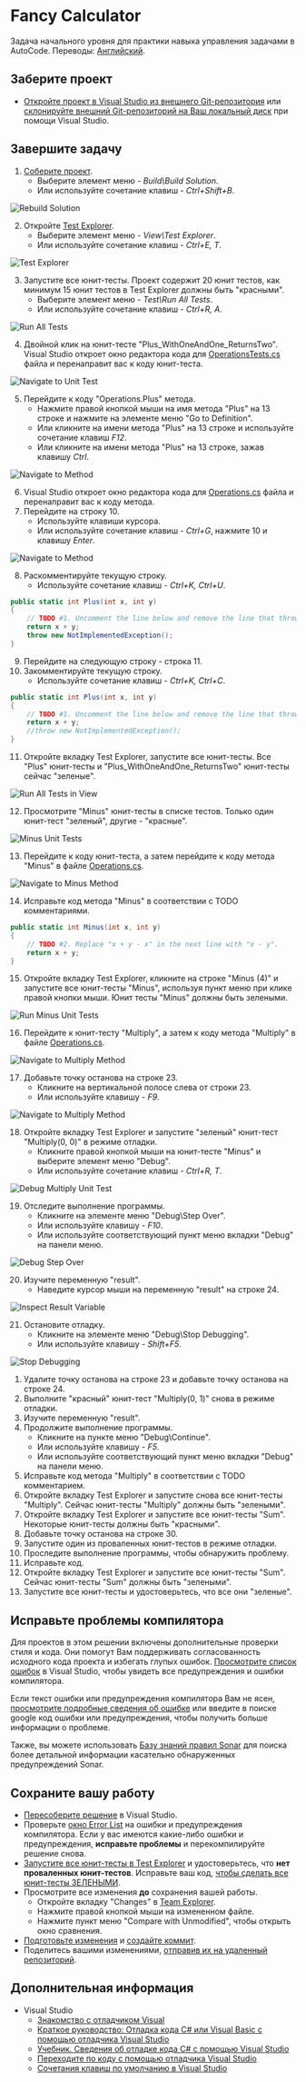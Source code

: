 ﻿# Fancy Calculator

Задача начального уровня для практики навыка управления задачами в AutoCode. Переводы: [Английский](README.md).


## Заберите проект

* [Откройте проект в Visual Studio из внешнего Git-репозитория](https://docs.microsoft.com/ru-ru/visualstudio/get-started/tutorial-open-project-from-repo) или [склонируйте внешний Git-репозиторий на Ваш локальный диск](https://docs.microsoft.com/ru-ru/azure/devops/repos/git/clone#clone-from-another-git-provider) при помощи Visual Studio.


## Завершите задачу

1. [Соберите проект](https://docs.microsoft.com/en-us/visualstudio/ide/building-and-cleaning-projects-and-solutions-in-visual-studio).
    * Выберите элемент меню - _Build\Build Solution_.
    * Или используйте сочетание клавиш - _Ctrl+Shift+B_.

![Rebuild Solution](images/rebuild-solution.png)

2. Откройте [Test Explorer](https://docs.microsoft.com/ru-ru/visualstudio/test/run-unit-tests-with-test-explorer).
    * Выберите элемент меню - _View\Test Explorer_.
    * Или используйте сочетание клавиш - _Ctrl+E, T_.

![Test Explorer](images/test-explorer.png)

3. Запустите все юнит-тесты. Проект содержит 20 юнит тестов, как минимум 15 юнит тестов в Test Explorer должны быть "красными".
    * Выберите элемент меню - _Test\Run All Tests_.
    * Или используйте сочетание клавиш - _Ctrl+R, A_.

![Run All Tests](images/run-all-tests.png)

4. Двойной клик на юнит-тесте "Plus_WithOneAndOne_ReturnsTwo". Visual Studio откроет окно редактора кода для [OperationsTests.cs](FancyCalc.Tests/OperationsTests.cs) файла и перенаправит вас к коду юнит-теста.

![Navigate to Unit Test](images/navigate-to-unit-test.png)

5. Перейдите к коду "Operations.Plus" метода.
    * Нажмите правой кнопкой мыши на имя метода "Plus" на 13 строке и нажмите на элементе меню "Go to Definition".
    * Или кликните на имени метода "Plus" на 13 строке и используйте сочетание клавиш _F12_.
    * Или кликните на имени метода "Plus" на 13 строке, зажав клавишу _Ctrl_.

![Navigate to Method](images/navigate-to-method.png)

6. Visual Studio откроет окно редактора кода для [Operations.cs](FancyCalc/Operations.cs) файла и перенаправит вас к коду метода.
1. Перейдите на строку 10.
    * Используйте клавиши курсора.
    * Или используйте сочетание клавиш - _Ctrl+G_, нажмите 10 и клавишу _Enter_.

![Navigate to Method](images/goto-line-10.png)

8. Раскомментируйте текущую строку.
    * Используйте сочетание клавиш - _Ctrl+K, Ctrl+U_.

```cs
public static int Plus(int x, int y)
{
    // TODO #1. Uncomment the line below and remove the line that throws NotImplementedException.
    return x + y;
    throw new NotImplementedException();
}
```

9. Перейдите на следующую строку - строка 11.
10. Закомментируйте текущую строку.
    * Используйте сочетание клавиш - _Ctrl+K, Ctrl+C_.

```cs
public static int Plus(int x, int y)
{
    // TODO #1. Uncomment the line below and remove the line that throws NotImplementedException.
    return x + y;
    //throw new NotImplementedException();
}
```

11. Откройте вкладку Test Explorer, запустите все юнит-тесты. Все "Plus" юнит-тесты и "Plus_WithOneAndOne_ReturnsTwo" юнит-тесты сейчас "зеленые".

![Run All Tests in View](images/run-all-tests-in-view.png)

12. Просмотрите "Minus" юнит-тесты в списке тестов. Только один юнит-тест "зеленый", другие - "красные".

![Minus Unit Tests](images/minus-unit-tests.png)

13. Перейдите к коду юнит-теста, а затем перейдите к коду метода "Minus" в файле [Operations.cs](FancyCalc/Operations.cs).

![Navigate to Minus Method](images/navigate-to-minus-method.png)

14. Исправьте код метода "Minus" в соответствии с TODO комментариями.

```cs
public static int Minus(int x, int y)
{
    // TODO #2. Replace "x + y - x" in the next line with "x - y".
    return x + y;
}
```

15. Откройте вкладку Test Explorer, кликните на строке "Minus (4)" и запустите все юнит-тесты "Minus", используя пункт меню при клике правой кнопки мыши. Юнит тесты "Minus" должны быть зелеными.

![Run Minus Unit Tests](images/run-minus-unit-tests.png)

16. Перейдите к юнит-тесту "Multiply", а затем к коду метода "Multiply" в файле [Operations.cs](FancyCalc/Operations.cs).

![Navigate to Multiply Method](images/navigate-to-multiply-method.png)

17. Добавьте точку останова на строке 23.
    * Кликните на вертикальной полосе слева от строки 23.
    * Или используйте клавишу - _F9_.

![Navigate to Multiply Method](images/add-breakpoint-to-multiply-method.png)

18. Откройте вкладку Test Explorer и запустите "зеленый" юнит-тест "Multiply(0, 0)" в режиме отладки.
    * Кликните правой кнопкой мыши на юнит-тесте "Minus" и выберите элемент меню "Debug".
    * Или используйте сочетание клавиш - _Ctrl+R, T_.

![Debug Multiply Unit Test](images/debug-multiply-unit-test.png)

19. Отследите выполнение программы.
    * Кликните на элементе меню "Debug\Step Over".
    * Или используйте клавишу - _F10_.
    * Или используйте соответствующий пункт меню вкладки "Debug" на панели меню.

![Debug Step Over](images/debug-step-over.png)

20. Изучите переменную "result".
    * Наведите курсор мыши на переменную "result" на строке 24.

![Inspect Result Variable](images/inspect-multiply-result.png)

21. Остановите отладку.
    * Кликните на элементе меню "Debug\Stop Debugging".
    * Или используйте клавишу - _Shift+F5_.

![Stop Debugging](images/stop-debugging.png)

1. Удалите точку останова на строке 23 и добавьте точку останова на строке 24.
1. Выполните "красный" юнит-тест "Multiply(0, 1)" снова в режиме отладки.
1. Изучите переменную "result".
1. Продолжите выполнение программы.
    * Кликните на пункте меню "Debug\Continue".
    * Или используйте клавишу - _F5_.
    * Или используйте соответствующий пункт меню вкладки "Debug" на панели меню.
1. Исправьте код метода "Multiply" в соответствии с TODO комментарием.
1. Откройте вкладку Test Explorer и запустите снова все юнит-тесты "Multiply". Сейчас юнит-тесты "Multiply" должны быть "зелеными".
1. Откройте вкладку Test Explorer и запустите все юнит-тесты "Sum". Некоторые юнит-тесты должны быть "красными".
1. Добавьте точку останова на строке 30.
1. Запустите один из проваленных юнит-тестов в режиме отладки.
1. Проследите выполнение программы, чтобы обнаружить проблему.
1. Исправьте код.
1. Откройте вкладку Test Explorer и запустите все юнит-тесты "Sum". Сейчас юнит-тесты "Sum" должны быть "зелеными".
1. Запустите все юнит-тесты и удостоверьтесь, что все они "зеленые".


## Исправьте проблемы компилятора

Для проектов в этом решении включены дополнительные проверки стиля и кода. Они помогут Вам поддерживать согласованность исходного кода проекта и избегать глупых ошибок. [Просмотрите список ошибок](https://docs.microsoft.com/ru-ru/visualstudio/ide/find-and-fix-code-errors#review-the-error-list) в Visual Studio, чтобы увидеть все предупреждения и ошибки компилятора.

Если текст ошибки или предупреждения компилятора Вам не ясен, [просмотрите подробные сведения об ошибке](https://docs.microsoft.com/ru-ru/visualstudio/ide/find-and-fix-code-errors#review-errors-in-detail) или введите в поиске google код ошибки или предупреждения, чтобы получить больше информации о проблеме.

Также, вы можете использовать [Базу знаний правил Sonar](https://rules.sonarsource.com/csharp) для поиска более детальной информации касательно обнаруженных предупреждений Sonar.


## Сохраните вашу работу

* [Пересоберите решение](https://docs.microsoft.com/ru-ru/visualstudio/ide/building-and-cleaning-projects-and-solutions-in-visual-studio) в Visual Studio.
* Проверьте [окно Error List](https://docs.microsoft.com/ru-ru/visualstudio/ide/reference/error-list-window) на ошибки и предупреждения компилятора. Если у вас имеются какие-либо ошибки и предупреждения, **исправьте проблемы** и перекомпилируйте решение снова.
* [Запустите все юнит-тесты в Test Explorer](https://docs.microsoft.com/ru-ru/visualstudio/test/run-unit-tests-with-test-explorer) и удостоверьтесь, что **нет проваленных юнит-тестов**. Исправьте ваш код, [чтобы сделать все юнит-тесты ЗЕЛЕНЫМИ](https://stackoverflow.com/questions/276813/what-is-red-green-testing).
* Просмотрите все изменения **до** сохранения вашей работы.
    * Откройте вкладку "Changes" в [Team Explorer](https://docs.microsoft.com/ru-ru/visualstudio/ide/reference/team-explorer-reference).
    * Нажмите правой кнопкой мыши на измененном файле.
    * Нажмите пункт меню "Compare with Unmodified", чтобы открыть окно сравнения.
* [Подготовьте изменения](https://docs.microsoft.com/ru-ru/azure/devops/repos/git/commits#stage-your-changes) и [создайте коммит](https://docs.microsoft.com/ru-ru/azure/devops/repos/git/commits#create-a-commit).
* Поделитесь вашими изменениями, [отправив их на удаленный репозиторий](https://docs.microsoft.com/ru-ru/azure/devops/repos/git/pushing).


## Дополнительная информация

* Visual Studio
  * [Знакомство с отладчиком Visual](https://docs.microsoft.com/ru-ru/visualstudio/debugger/debugger-feature-tour)
  * [Краткое руководство: Отладка кода C# или Visual Basic с помощью отладчика Visual Studio](https://docs.microsoft.com/ru-ru/visualstudio/debugger/quickstart-debug-with-managed)
  * [Учебник. Сведения об отладке кода C# с помощью Visual Studio](https://docs.microsoft.com/ru-ru/visualstudio/get-started/csharp/tutorial-debugger)
  * [Переходите по коду с помощью отладчика Visual Studio](https://docs.microsoft.com/ru-ru/visualstudio/debugger/navigating-through-code-with-the-debugger)
  * [Сочетания клавиш по умолчанию в Visual Studio](https://docs.microsoft.com/ru-ru/visualstudio/ide/default-keyboard-shortcuts-in-visual-studio)